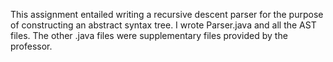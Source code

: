 This assignment entailed writing a recursive descent parser for the purpose of constructing an abstract syntax tree. I wrote Parser.java and all the AST files. The other .java files were supplementary files provided by the professor.
